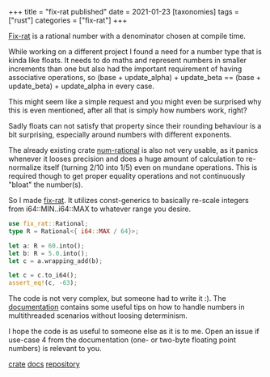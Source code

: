 +++
title = "fix-rat published"
date = 2021-01-23
[taxonomies]
tags = ["rust"]
categories = ["fix-rat"]
+++

[Fix-rat](https://crates.io/crates/fix-rat) is a rational number with a denominator chosen at compile time.

<!-- more --> 

While working on a different project
I found a need for a number type that is kinda like floats.
It needs to do maths and represent numbers in smaller increments than one
but also had the important requirement of having associative operations,
so (base + update\_alpha) + update\_beta == (base + update\_beta) + update\_alpha in every case.

This might seem like a simple request and
you might even be surprised why this is even mentioned,
after all that is simply how numbers work, right?

Sadly floats can not satisfy that property
since their rounding behaviour is a bit surprising,
especially around numbers with different exponents.

The already existing crate [num-rational](https://crates.io/crates/num-rational) is also not very usable,
as it panics whenever it looses precision and does a huge amount of calculation to re-normalize itself
(turning 2/10 into 1/5)
even on mundane operations.
This is required though to get proper equality operations and not continuously "bloat" the number(s).

So I made [fix-rat](https://crates.io/crates/fix-rat).
It utilizes const-generics to basically re-scale integers from i64::MIN..i64::MAX to whatever range you desire.

```rust
use fix_rat::Rational;
type R = Rational<{ i64::MAX / 64}>;

let a: R = 60.into();
let b: R = 5.0.into();
let c = a.wrapping_add(b);

let c = c.to_i64();
assert_eq!(c, -63);
```

The code is not very complex, but someone had to write it :).
The [documentation](https://docs.rs/fix-rat/) contains some useful tips
on how to handle numbers in multithreaded scenarios
without loosing determinism.

I hope the code is as useful to someone else as it is to me.
Open an issue if use-case 4 from the documentation
(one- or two-byte floating point numbers) is relevant to you.

[crate](https://crates.io/crates/fix-rat) [docs](https://docs.rs/fix-rat/) [repository](https://github.com/djugei/pixelherd/tree/main/fix-rat)
